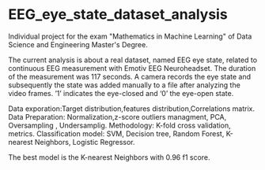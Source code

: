 # EEG_eye_state_dataset_analysis
 Individual project for the exam "Mathematics in Machine Learning" of Data Science and Engineering Master's Degree.
 
 The current analysis is about a real dataset, named EEG eye state, related to continuous EEG measurement with Emotiv EEG Neuroheadset.
 The duration of the measurement was 117 seconds. A camera records the eye state and subsequently the state was added manually to a file after analyzing the video frames.
 ’1’ indicates the eye-closed and ‘0’ the eye-open state.
 
 Data exporation:Target distribution,features distribution,Correlations matrix.
 Data Preparation: Normalization,z-score outliers managment, PCA, Oversampling , Undersamplig.
 Methodology: K-fold cross validation, metrics.
 Classification model: SVM, Decision tree, Random Forest, K-nearest Neighbors, Logistic Regressor.
 
 The best model is the K-nearest Neighbors with 0.96 f1 score.
 
